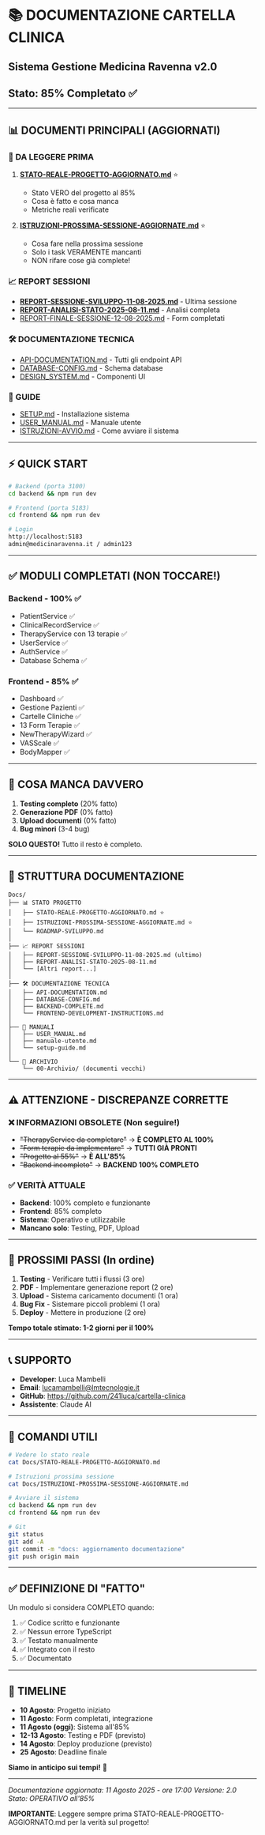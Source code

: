 # 📚 DOCUMENTAZIONE CARTELLA CLINICA
## Sistema Gestione Medicina Ravenna v2.0
## Stato: 85% Completato ✅

---

## 📊 DOCUMENTI PRINCIPALI (AGGIORNATI)

### 🔴 DA LEGGERE PRIMA
1. **[STATO-REALE-PROGETTO-AGGIORNATO.md](./STATO-REALE-PROGETTO-AGGIORNATO.md)** ⭐
   - Stato VERO del progetto al 85%
   - Cosa è fatto e cosa manca
   - Metriche reali verificate

2. **[ISTRUZIONI-PROSSIMA-SESSIONE-AGGIORNATE.md](./ISTRUZIONI-PROSSIMA-SESSIONE-AGGIORNATE.md)** ⭐
   - Cosa fare nella prossima sessione
   - Solo i task VERAMENTE mancanti
   - NON rifare cose già complete!

### 📈 REPORT SESSIONI
- **[REPORT-SESSIONE-SVILUPPO-11-08-2025.md](./REPORT-SESSIONE-SVILUPPO-11-08-2025.md)** - Ultima sessione
- **[REPORT-ANALISI-STATO-2025-08-11.md](./REPORT-ANALISI-STATO-2025-08-11.md)** - Analisi completa
- [REPORT-FINALE-SESSIONE-12-08-2025.md](./REPORT-FINALE-SESSIONE-12-08-2025.md) - Form completati

### 🛠️ DOCUMENTAZIONE TECNICA
- [API-DOCUMENTATION.md](./API-DOCUMENTATION.md) - Tutti gli endpoint API
- [DATABASE-CONFIG.md](./DATABASE-CONFIG.md) - Schema database
- [DESIGN_SYSTEM.md](./DESIGN_SYSTEM.md) - Componenti UI

### 📖 GUIDE
- [SETUP.md](./SETUP.md) - Installazione sistema
- [USER_MANUAL.md](./USER_MANUAL.md) - Manuale utente
- [ISTRUZIONI-AVVIO.md](./ISTRUZIONI-AVVIO.md) - Come avviare il sistema

---

## ⚡ QUICK START

```bash
# Backend (porta 3100)
cd backend && npm run dev

# Frontend (porta 5183)  
cd frontend && npm run dev

# Login
http://localhost:5183
admin@medicinaravenna.it / admin123
```

---

## ✅ MODULI COMPLETATI (NON TOCCARE!)

### Backend - 100% ✅
- PatientService ✅
- ClinicalRecordService ✅
- TherapyService con 13 terapie ✅
- UserService ✅
- AuthService ✅
- Database Schema ✅

### Frontend - 85% ✅
- Dashboard ✅
- Gestione Pazienti ✅
- Cartelle Cliniche ✅
- 13 Form Terapie ✅
- NewTherapyWizard ✅
- VASScale ✅
- BodyMapper ✅

---

## 🔴 COSA MANCA DAVVERO

1. **Testing completo** (20% fatto)
2. **Generazione PDF** (0% fatto)
3. **Upload documenti** (0% fatto)
4. **Bug minori** (3-4 bug)

**SOLO QUESTO!** Tutto il resto è completo.

---

## 📁 STRUTTURA DOCUMENTAZIONE

```
Docs/
├── 📊 STATO PROGETTO
│   ├── STATO-REALE-PROGETTO-AGGIORNATO.md ⭐
│   ├── ISTRUZIONI-PROSSIMA-SESSIONE-AGGIORNATE.md ⭐
│   └── ROADMAP-SVILUPPO.md
│
├── 📈 REPORT SESSIONI
│   ├── REPORT-SESSIONE-SVILUPPO-11-08-2025.md (ultimo)
│   ├── REPORT-ANALISI-STATO-2025-08-11.md
│   └── [Altri report...]
│
├── 🛠️ DOCUMENTAZIONE TECNICA
│   ├── API-DOCUMENTATION.md
│   ├── DATABASE-CONFIG.md
│   ├── BACKEND-COMPLETE.md
│   └── FRONTEND-DEVELOPMENT-INSTRUCTIONS.md
│
├── 📖 MANUALI
│   ├── USER_MANUAL.md
│   ├── manuale-utente.md
│   └── setup-guide.md
│
└── 📂 ARCHIVIO
    └── 00-Archivio/ (documenti vecchi)
```

---

## ⚠️ ATTENZIONE - DISCREPANZE CORRETTE

### ❌ INFORMAZIONI OBSOLETE (Non seguire!)
- ~~"TherapyService da completare"~~ → **È COMPLETO AL 100%**
- ~~"Form terapie da implementare"~~ → **TUTTI GIÀ PRONTI**
- ~~"Progetto al 55%"~~ → **È ALL'85%**
- ~~"Backend incompleto"~~ → **BACKEND 100% COMPLETO**

### ✅ VERITÀ ATTUALE
- **Backend**: 100% completo e funzionante
- **Frontend**: 85% completo
- **Sistema**: Operativo e utilizzabile
- **Mancano solo**: Testing, PDF, Upload

---

## 🎯 PROSSIMI PASSI (In ordine)

1. **Testing** - Verificare tutti i flussi (3 ore)
2. **PDF** - Implementare generazione report (2 ore)
3. **Upload** - Sistema caricamento documenti (1 ora)
4. **Bug Fix** - Sistemare piccoli problemi (1 ora)
5. **Deploy** - Mettere in produzione (2 ore)

**Tempo totale stimato: 1-2 giorni per il 100%**

---

## 📞 SUPPORTO

- **Developer**: Luca Mambelli
- **Email**: lucamambelli@lmtecnologie.it
- **GitHub**: https://github.com/241luca/cartella-clinica
- **Assistente**: Claude AI

---

## 🚀 COMANDI UTILI

```bash
# Vedere lo stato reale
cat Docs/STATO-REALE-PROGETTO-AGGIORNATO.md

# Istruzioni prossima sessione
cat Docs/ISTRUZIONI-PROSSIMA-SESSIONE-AGGIORNATE.md

# Avviare il sistema
cd backend && npm run dev
cd frontend && npm run dev

# Git
git status
git add -A
git commit -m "docs: aggiornamento documentazione"
git push origin main
```

---

## ✅ DEFINIZIONE DI "FATTO"

Un modulo si considera COMPLETO quando:
1. ✅ Codice scritto e funzionante
2. ✅ Nessun errore TypeScript
3. ✅ Testato manualmente
4. ✅ Integrato con il resto
5. ✅ Documentato

---

## 📅 TIMELINE

- **10 Agosto**: Progetto iniziato
- **11 Agosto**: Form completati, integrazione
- **11 Agosto (oggi)**: Sistema all'85%
- **12-13 Agosto**: Testing e PDF (previsto)
- **14 Agosto**: Deploy produzione (previsto)
- **25 Agosto**: Deadline finale

**Siamo in anticipo sui tempi!** 🎉

---

*Documentazione aggiornata: 11 Agosto 2025 - ore 17:00*
*Versione: 2.0*
*Stato: OPERATIVO all'85%*

**IMPORTANTE**: Leggere sempre prima STATO-REALE-PROGETTO-AGGIORNATO.md per la verità sul progetto!
